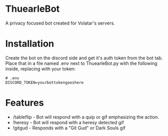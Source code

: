 # ThuearleBot

A privacy focused bot created for Volatar's servers.

# Installation

Create the bot on the discord side and get it's auth token from the bot tab. Place that in a file named .env next to ThuearleBot.py with the following inside, replacing with your token:
```
# .env
DISCORD_TOKEN=yourbottokengoeshere
```

# Features
- /tableflip - Bot will respond with a quip or gif emphasizing the action.
- !heresy - Bot will respond with a heresy detected gif
- !gitgud - Responds with a "Git Gud" or Dark Souls gif